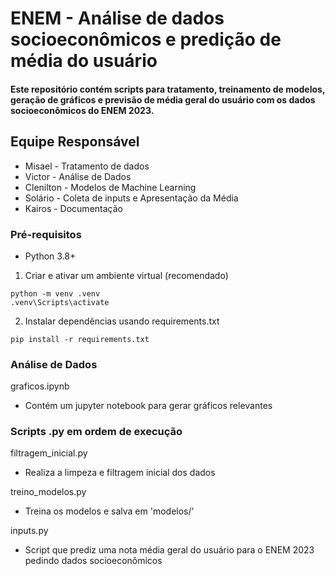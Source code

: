 # ENEM - Análise de dados socioeconômicos e predição de média do usuário 

#### Este repositório contém scripts para tratamento, treinamento de modelos, geração de gráficos e previsão de média geral do usuário com os dados socioeconômicos do ENEM 2023.

## Equipe Responsável

- Misael - Tratamento de dados
- Victor - Análise de Dados
- Clenilton - Modelos de Machine Learning
- Solário - Coleta de inputs e Apresentação da Média 
- Kairos - Documentação

### Pré-requisitos
- Python 3.8+

1) Criar e ativar um ambiente virtual (recomendado)

```
python -m venv .venv
.venv\Scripts\activate
```

2) Instalar dependências usando requirements.txt

```
pip install -r requirements.txt
```

### Análise de Dados

graficos.ipynb

- Contém um jupyter notebook para gerar gráficos relevantes

### Scripts .py em ordem de execução

filtragem_inicial.py

- Realiza a limpeza e filtragem inicial dos dados

treino_modelos.py

- Treina os modelos e salva em 'modelos/'

inputs.py

- Script que prediz uma nota média geral do usuário para o ENEM 2023 pedindo dados socioeconômicos